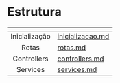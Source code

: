 # Estrutura



<table data-view="cards"><thead><tr><th align="center"></th><th data-hidden data-card-target data-type="content-ref"></th></tr></thead><tbody><tr><td align="center">Inicialização</td><td><a href="inicializacao.md">inicializacao.md</a></td></tr><tr><td align="center">Rotas</td><td><a href="rotas.md">rotas.md</a></td></tr><tr><td align="center">Controllers</td><td><a href="controllers.md">controllers.md</a></td></tr><tr><td align="center">Services</td><td><a href="services.md">services.md</a></td></tr></tbody></table>
